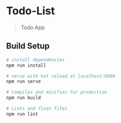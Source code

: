 # Todo-List

> Todo App

## Build Setup

``` bash
# install dependencies
npm run install

# serve with hot reload at localhost:8080
npm run serve

# Compiles and minifies for production
npm run build

# Lints and fixes files
npm run lint
```
